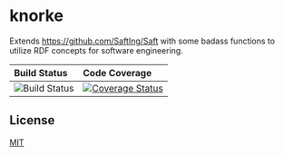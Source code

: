 # knorke

Extends https://github.com/SaftIng/Saft with some badass functions to utilize RDF concepts for software engineering.

| Build Status                                                          | Code Coverage                                                                                                                                        |
|:----------------------------------------------------------------------|:-----------------------------------------------------------------------------------------------------------------------------------------------------|
| ![Build Status](https://travis-ci.org/k00ni/knorke.svg?branch=master) | [![Coverage Status](https://coveralls.io/repos/github/k00ni/knorke/badge.svg?branch=master)](https://coveralls.io/github/k00ni/knorke?branch=master) |

## License

[MIT](LICENSE)

